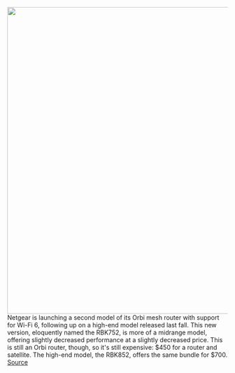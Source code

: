 <img src='https://cdn.vox-cdn.com/thumbor/aXpela4QJawXq7ug4OGpRsWgoxI=/0x0:3806x2537/1200x800/filters:focal(2302x1234:2910x1842)/cdn.vox-cdn.com/uploads/chorus_image/image/67001658/RBK752_white_background_laptop_close_up.0.jpg' width='700px' /><br/>
Netgear is launching a second model of its Orbi mesh router with support for Wi-Fi 6, following up on a high-end model released last fall. This new version, eloquently named the RBK752, is more of a midrange model, offering slightly decreased performance at a slightly decreased price. This is still an Orbi router, though, so it's still expensive: $450 for a router and satellite. The high-end model, the RBK852, offers the same bundle for $700.
<a href='https://www.theverge.com/2020/6/30/21274645/netgear-orbi-rbk752-mesh-router-wifi-6-nighthawk-rax50'> Source <a/>